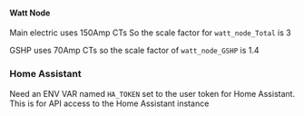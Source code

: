  


#### Watt Node

Main electric uses 150Amp CTs
So the scale factor for `watt_node_Total` is 3

GSHP uses 70Amp CTs so the scale factor of `watt_node_GSHP` is 1.4


### Home Assistant

Need an ENV VAR named `HA_TOKEN` set to the user token for Home Assistant. This is for API access to the Home Assistant instance